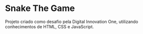 # Snake The Game #

Projeto criado como desafio pela Digital Innovation One, utilizando conhecimentos de HTML, CSS e JavaScript.

